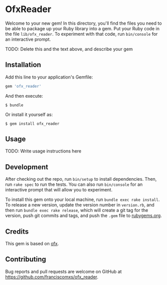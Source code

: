 # OfxReader

Welcome to your new gem! In this directory, you'll find the files you need to be able to package up your Ruby library into a gem. Put your Ruby code in the file `lib/ofx_reader`. To experiment with that code, run `bin/console` for an interactive prompt.

TODO: Delete this and the text above, and describe your gem

## Installation

Add this line to your application's Gemfile:

```ruby
gem 'ofx_reader'
```

And then execute:

    $ bundle

Or install it yourself as:

    $ gem install ofx_reader

## Usage

TODO: Write usage instructions here

## Development

After checking out the repo, run `bin/setup` to install dependencies. Then, run `rake spec` to run the tests. You can also run `bin/console` for an interactive prompt that will allow you to experiment.

To install this gem onto your local machine, run `bundle exec rake install`. To release a new version, update the version number in `version.rb`, and then run `bundle exec rake release`, which will create a git tag for the version, push git commits and tags, and push the `.gem` file to [rubygems.org](https://rubygems.org).

## Credits

This gem is based on [ofx](https://github.com/fnando/ofx).

## Contributing

Bug reports and pull requests are welcome on GitHub at https://github.com/franciscomxs/ofx_reader.
